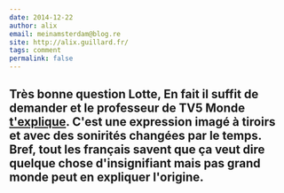 ```yaml
---
date: 2014-12-22
author: alix
email: meinamsterdam@blog.re
site: http://alix.guillard.fr/
tags: comment
permalink: false
---
```


Très bonne question Lotte, En fait il suffit de demander et le professeur de TV5 Monde <a href="http://www.tv5mondeplus.com/video/09-09-2014/de-la-roupie-de-sansonnet-703033">t'explique</a>. C'est une expression imagé à tiroirs et avec des sonirités changées par le temps. Bref, tout les français savent que ça veut dire <b>quelque chose d'insignifiant</b> mais pas grand monde peut en expliquer l'origine.
---